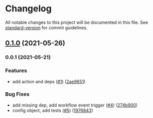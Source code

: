 # Changelog

All notable changes to this project will be documented in this file. See [standard-version](https://github.com/conventional-changelog/standard-version) for commit guidelines.

## [0.1.0](https://github.com/CondeNast/conventional-pull-request/compare/v0.0.2...v0.1.0) (2021-05-26)

### 0.0.1 (2021-05-21)


### Features

* add action and deps ([#1](https://github.com/CondeNast/conventional-pull-request/issues/1)) ([2ae9651](https://github.com/CondeNast/conventional-pull-request/commit/2ae9651614d7ddb446207063dfb4b47abdeced61))


### Bug Fixes

* add missing dep, add workflow event trigger ([#4](https://github.com/CondeNast/conventional-pull-request/issues/4)) ([274b900](https://github.com/CondeNast/conventional-pull-request/commit/274b900a42d548f09d45afebdcd2caf346727021))
* config object, add tests ([#5](https://github.com/CondeNast/conventional-pull-request/issues/5)) ([1976843](https://github.com/CondeNast/conventional-pull-request/commit/1976843e827f46e4799ff540e65acc2ce6a4fe61))

